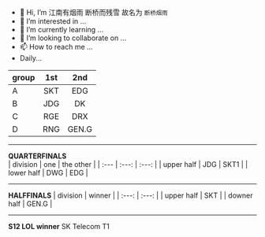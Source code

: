- 👋 Hi, I’m 江南有烟雨 断桥而残雪 故名为 `断桥烟雨`
- 👀 I’m interested in ...
- 🌱 I’m currently learning ...
- 💞️ I’m looking to collaborate on ...
- 📫 How to reach me ...
- Daily...

| group | 1st | 2nd |
| :--- | :---: | :---: |
| A | SKT | EDG |
| B | JDG | DK |
| C | RGE | DRX |
| D | RNG | GEN.G |


---
**QUARTERFINALS**  
| division | one | the other |
| :--- | :---: | :---: |
| upper half | JDG | SKT1 |
| lower half | DWG | EDG |

---
**HALFFINALS**
| division | winner |
| :---: | :---: |
| upper half | SKT |
| downer half | GEN.G |

---
**S12 LOL winner**
SK Telecom T1

<!---
duanqiaoyanyu/duanqiaoyanyu is a ✨ special ✨ repository because its `README.md` (this file) appears on your GitHub profile.
You can click the Preview link to take a look at your changes.
--->
